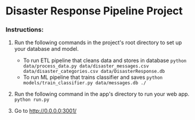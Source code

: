 # Disaster Response Pipeline Project

### Instructions:
1. Run the following commands in the project's root directory to set up your database and model.

    - To run ETL pipeline that cleans data and stores in database
        `python data/process_data.py data/disaster_messages.csv data/disaster_categories.csv data/DisasterResponse.db`
    - To run ML pipeline that trains classifier and saves
        `python models/train_classifier.py data/messages.db ./`

2. Run the following command in the app's directory to run your web app.
    `python run.py`

3. Go to http://0.0.0.0:3001/

